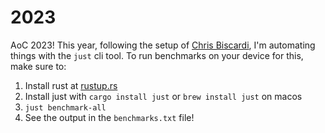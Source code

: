 # 2023

AoC 2023! This year, following the setup of [Chris Biscardi](https://github.com/ChristopherBiscardi/advent-of-code/tree/main/2023/rust), I'm automating things with the `just` cli tool.
To run benchmarks on your device for this, make sure to:
1. Install rust at [rustup.rs](rustup.rs)
2. Install just with `cargo install just` or `brew install just` on macos
3. `just benchmark-all`
4. See the output in the `benchmarks.txt` file!
